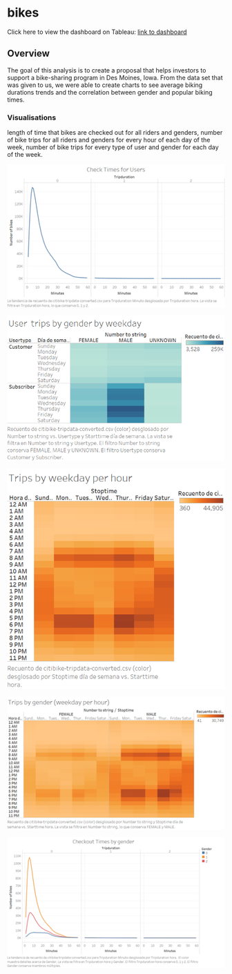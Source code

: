 # bikes

Click here to view the dashboard on Tableau: [link to dashboard](https://public.tableau.com/app/profile/jos.miguel.guerra/viz/NYCCitiBikeAnalysis_16242579763900/Historia1)


## Overview

The goal of this analysis is to create a proposal that helps investors to support a bike-sharing program in Des Moines, Iowa. From the data set that was given to us, we were able to create charts to see average biking durations trends and the correlation between gender and popular biking times.

### Visualisations
length of time that bikes are checked out for all riders and genders, number of bike trips for all riders and genders for every hour of each day of the week, number of bike trips for every type of user and gender for each day of the week.

















![Results](Resources/Number_of_bikes.png)

![Results](Resources/User_trips_by_gender_by_weekday.png)

![Results](Resources/Trips_by_weekday_per_hour.png)

![Results](Resources/Trips_by_gender_(weekday_per_hour).png)

![Results](Resources/Times_by_gender2.png)

